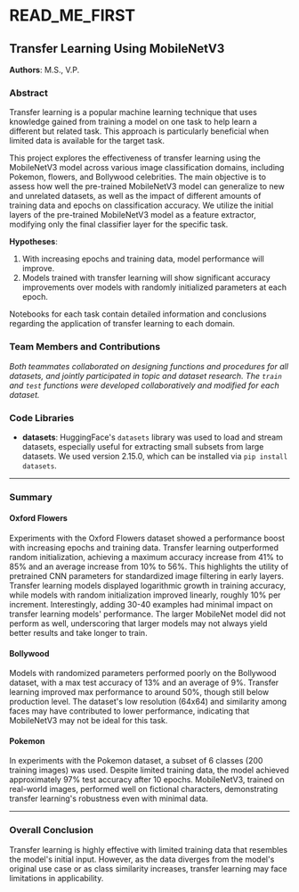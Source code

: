 # READ_ME_FIRST

## Transfer Learning Using MobileNetV3

**Authors**: M.S., V.P.

### Abstract

Transfer learning is a popular machine learning technique that uses knowledge gained from training a model on one task to help learn a different but related task. This approach is particularly beneficial when limited data is available for the target task.

This project explores the effectiveness of transfer learning using the MobileNetV3 model across various image classification domains, including Pokemon, flowers, and Bollywood celebrities. The main objective is to assess how well the pre-trained MobileNetV3 model can generalize to new and unrelated datasets, as well as the impact of different amounts of training data and epochs on classification accuracy. We utilize the initial layers of the pre-trained MobileNetV3 model as a feature extractor, modifying only the final classifier layer for the specific task.

**Hypotheses**:
1. With increasing epochs and training data, model performance will improve.
2. Models trained with transfer learning will show significant accuracy improvements over models with randomly initialized parameters at each epoch.

Notebooks for each task contain detailed information and conclusions regarding the application of transfer learning to each domain.

### Team Members and Contributions

*Both teammates collaborated on designing functions and procedures for all datasets, and jointly participated in topic and dataset research. The `train` and `test` functions were developed collaboratively and modified for each dataset.*

### Code Libraries

- **datasets**: HuggingFace's `datasets` library was used to load and stream datasets, especially useful for extracting small subsets from large datasets. We used version 2.15.0, which can be installed via `pip install datasets`.

---

### Summary

#### Oxford Flowers
Experiments with the Oxford Flowers dataset showed a performance boost with increasing epochs and training data. Transfer learning outperformed random initialization, achieving a maximum accuracy increase from 41% to 85% and an average increase from 10% to 56%. This highlights the utility of pretrained CNN parameters for standardized image filtering in early layers. Transfer learning models displayed logarithmic growth in training accuracy, while models with random initialization improved linearly, roughly 10% per increment. Interestingly, adding 30-40 examples had minimal impact on transfer learning models' performance. The larger MobileNet model did not perform as well, underscoring that larger models may not always yield better results and take longer to train.

#### Bollywood
Models with randomized parameters performed poorly on the Bollywood dataset, with a max test accuracy of 13% and an average of 9%. Transfer learning improved max performance to around 50%, though still below production level. The dataset's low resolution (64x64) and similarity among faces may have contributed to lower performance, indicating that MobileNetV3 may not be ideal for this task.

#### Pokemon
In experiments with the Pokemon dataset, a subset of 6 classes (200 training images) was used. Despite limited training data, the model achieved approximately 97% test accuracy after 10 epochs. MobileNetV3, trained on real-world images, performed well on fictional characters, demonstrating transfer learning's robustness even with minimal data.

---

### Overall Conclusion

Transfer learning is highly effective with limited training data that resembles the model's initial input. However, as the data diverges from the model's original use case or as class similarity increases, transfer learning may face limitations in applicability.
